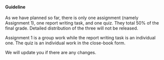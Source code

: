 #### Guideline

As we have planned so far, there is only one assignment (namely Assignment 1), one report writing task, and one quiz. They total 50% of the final grade. Detailed distribution of the three will not be released. 

Assignment 1 is a group work while the report writing task is an individual one. The quiz is an individual work in the close-book form. 

We will update you if there are any changes. 

